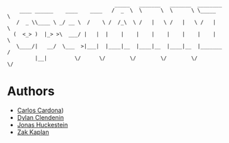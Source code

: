 
                                       _____   _______   _______  ________
        ____ ______    ____    ____   /  _  \  \      \  \      \ \_____  \
       /  _ \\____ \ _/ __ \  /    \ /  /_\  \ /   |   \ /   |   \ /   |   \
      (  <_> )  |_> >\  ___/ |   |  |    |    |    |    |    |    |    |    \
       \____/|   __/  \___  >|___|  |____|__  |____|__  |____|__  |_______  /
             |__|         \/      \/        \/        \/        \/        \/



Authors
=======

* [Carlos Cardona](http://twitter.com/cgcardona))
* [Dylan Clendenin](http://twitter.com/deepthawtz)
* [Jonas Huckestein](http://twitter.com/deepthawtz)
* [Zak Kaplan](http://twitter.com/zakkap)
